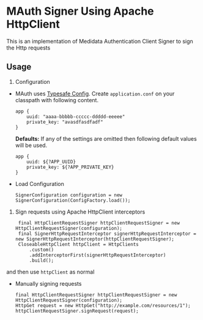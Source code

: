 # MAuth Signer Using Apache HttpClient

This is an implementation of Medidata Authentication Client Signer to sign the Http requests

## Usage

1. Configuration
  * MAuth uses [Typesafe Config](https://github.com/typesafehub/config).
  Create `application.conf` on your classpath with following content.

        app {
            uuid: "aaaa-bbbbb-ccccc-ddddd-eeeee"
            private_key: "avasdfasdfadf"
        }
  
    **Defaults:**
    If any of the settings are omitted then following default values will be used.

        app {
            uuid: ${?APP_UUID}
            private_key: ${?APP_PRIVATE_KEY}
        }
  * Load Configuration

        SignerConfiguration configuration = new SignerConfiguration(ConfigFactory.load());

1. Sign requests using Apache HttpClient interceptors
        
        final HttpClientRequestSigner httpClientRequestSigner = new HttpClientRequestSigner(configuration);
        final SignerHttpRequestInterceptor signerHttpRequestInterceptor = new SignerHttpRequestInterceptor(httpClientRequestSigner);
        CloseableHttpClient httpClient = HttpClients
            .custom()
            .addInterceptorFirst(signerHttpRequestInterceptor)
            .build();

and then use `httpClient` as normal
  * Manually signing requests

        final HttpClientRequestSigner httpClientRequestSigner = new HttpClientRequestSigner(configuration);
        HttpGet request = new HttpGet("http://example.com/resources/1");
        httpClientRequestSigner.signRequest(request);
